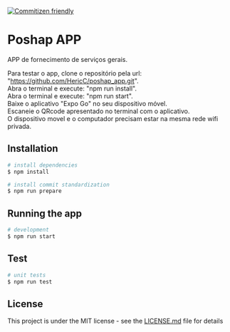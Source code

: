 [![Commitizen friendly](https://img.shields.io/badge/commitizen-friendly-brightgreen.svg)](http://commitizen.github.io/cz-cli/)

# Poshap APP

APP de fornecimento de serviços gerais.

Para testar o app, clone o repositório pela url: "https://github.com/HericC/poshap_app.git". \
Abra o terminal e execute: "npm run install". \
Abra o terminal e execute: "npm run start". \
Baixe o aplicativo "Expo Go" no seu dispositivo móvel. \
Escaneie o QRcode apresentado no terminal com o aplicativo. \
O dispositivo movel e o computador precisam estar na mesma rede wifi privada.

## Installation

```bash
# install dependencies
$ npm install

# install commit standardization
$ npm run prepare
```

## Running the app

```bash
# development
$ npm run start
```

## Test

```bash
# unit tests
$ npm run test
```

## License

This project is under the MIT license - see the [LICENSE.md](LICENSE) file for details
